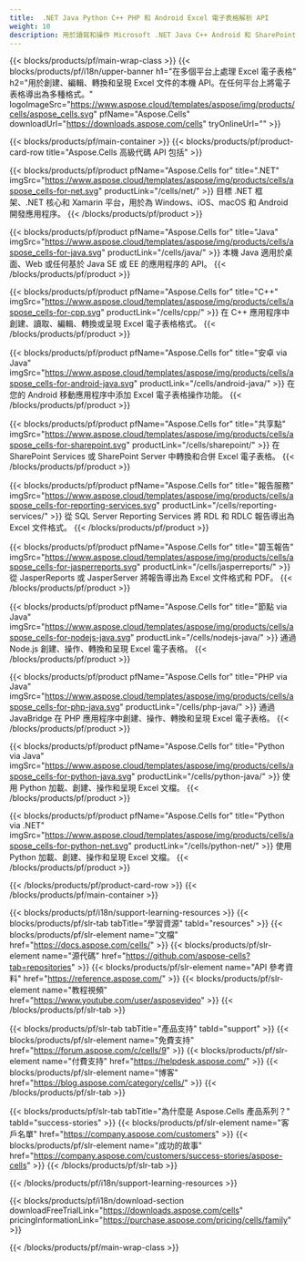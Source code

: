 ```yaml
---
title:  .NET Java Python C++ PHP 和 Android Excel 電子表格解析 API
weight: 10
description: 用於讀寫和操作 Microsoft .NET Java C++ Android 和 SharePoint 應用程序中的 Excel 文件的庫。在 SSRS 和 JasperReports 中導出工作表
---
```

{{< blocks/products/pf/main-wrap-class >}}
{{< blocks/products/pf/i18n/upper-banner h1="在多個平台上處理 Excel 電子表格" h2="用於創建、編輯、轉換和呈現 Excel 文件的本機 API。在任何平台上將電子表格導出為多種格式。" logoImageSrc="https://www.aspose.cloud/templates/aspose/img/products/cells/aspose_cells.svg" pfName="Aspose.Cells" downloadUrl="https://downloads.aspose.com/cells" tryOnlineUrl="" >}}

{{< blocks/products/pf/main-container >}}
{{< blocks/products/pf/product-card-row title="Aspose.Cells 高級代碼 API 包括" >}}

{{< blocks/products/pf/product pfName="Aspose.Cells for" title=".NET" imgSrc="https://www.aspose.cloud/templates/aspose/img/products/cells/aspose_cells-for-net.svg" productLink="/cells/net/" >}}
目標 .NET 框架、.NET 核心和 Xamarin 平台，用於為 Windows、iOS、macOS 和 Android 開發應用程序。
{{< /blocks/products/pf/product >}}

{{< blocks/products/pf/product pfName="Aspose.Cells for" title="Java" imgSrc="https://www.aspose.cloud/templates/aspose/img/products/cells/aspose_cells-for-java.svg" productLink="/cells/java/" >}}
本機 Java 適用於桌面、Web 或任何基於 Java SE 或 EE 的應用程序的 API。
{{< /blocks/products/pf/product >}}

{{< blocks/products/pf/product pfName="Aspose.Cells for" title="C++" imgSrc="https://www.aspose.cloud/templates/aspose/img/products/cells/aspose_cells-for-cpp.svg" productLink="/cells/cpp/" >}}
在 C++ 應用程序中創建、讀取、編輯、轉換或呈現 Excel 電子表格格式。
{{< /blocks/products/pf/product >}}

{{< blocks/products/pf/product pfName="Aspose.Cells for" title="安卓 via Java" imgSrc="https://www.aspose.cloud/templates/aspose/img/products/cells/aspose_cells-for-android-java.svg" productLink="/cells/android-java/" >}}
在您的 Android 移動應用程序中添加 Excel 電子表格操作功能。
{{< /blocks/products/pf/product >}}

{{< blocks/products/pf/product pfName="Aspose.Cells for" title="共享點" imgSrc="https://www.aspose.cloud/templates/aspose/img/products/cells/aspose_cells-for-sharepoint.svg" productLink="/cells/sharepoint/" >}}
在 SharePoint Services 或 SharePoint Server 中轉換和合併 Excel 電子表格。
{{< /blocks/products/pf/product >}}

{{< blocks/products/pf/product pfName="Aspose.Cells for" title="報告服務" imgSrc="https://www.aspose.cloud/templates/aspose/img/products/cells/aspose_cells-for-reporting-services.svg" productLink="/cells/reporting-services/" >}}
從 SQL Server Reporting Services 將 RDL 和 RDLC 報告導出為 Excel 文件格式。
{{< /blocks/products/pf/product >}}

{{< blocks/products/pf/product pfName="Aspose.Cells for" title="碧玉報告" imgSrc="https://www.aspose.cloud/templates/aspose/img/products/cells/aspose_cells-for-jasperreports.svg" productLink="/cells/jasperreports/" >}}
從 JasperReports 或 JasperServer 將報告導出為 Excel 文件格式和 PDF。
{{< /blocks/products/pf/product >}}

{{< blocks/products/pf/product pfName="Aspose.Cells for" title="節點 via Java" imgSrc="https://www.aspose.cloud/templates/aspose/img/products/cells/aspose_cells-for-nodejs-java.svg" productLink="/cells/nodejs-java/" >}}
通過 Node.js 創建、操作、轉換和呈現 Excel 電子表格。
{{< /blocks/products/pf/product >}}

{{< blocks/products/pf/product pfName="Aspose.Cells for" title="PHP via Java" imgSrc="https://www.aspose.cloud/templates/aspose/img/products/cells/aspose_cells-for-php-java.svg" productLink="/cells/php-java/" >}}
通過 JavaBridge 在 PHP 應用程序中創建、操作、轉換和呈現 Excel 電子表格。
{{< /blocks/products/pf/product >}}

{{< blocks/products/pf/product pfName="Aspose.Cells for" title="Python via Java" imgSrc="https://www.aspose.cloud/templates/aspose/img/products/cells/aspose_cells-for-python-java.svg" productLink="/cells/python-java/" >}}
使用 Python 加載、創建、操作和呈現 Excel 文檔。
{{< /blocks/products/pf/product >}}

{{< blocks/products/pf/product pfName="Aspose.Cells for" title="Python via .NET" imgSrc="https://www.aspose.cloud/templates/aspose/img/products/cells/aspose_cells-for-python-net.svg" productLink="/cells/python-net/" >}}
使用 Python 加載、創建、操作和呈現 Excel 文檔。
{{< /blocks/products/pf/product >}}

{{< /blocks/products/pf/product-card-row >}}
{{< /blocks/products/pf/main-container >}}

{{< blocks/products/pf/i18n/support-learning-resources >}}
{{< blocks/products/pf/slr-tab tabTitle="學習資源" tabId="resources" >}}
{{< blocks/products/pf/slr-element name="文檔" href="https://docs.aspose.com/cells/" >}}
{{< blocks/products/pf/slr-element name="源代碼" href="https://github.com/aspose-cells?tab=repositories" >}}
{{< blocks/products/pf/slr-element name="API 參考資料" href="https://reference.aspose.com/" >}}
{{< blocks/products/pf/slr-element name="教程視頻" href="https://www.youtube.com/user/asposevideo" >}}
{{< /blocks/products/pf/slr-tab >}}

{{< blocks/products/pf/slr-tab tabTitle="產品支持" tabId="support" >}}
{{< blocks/products/pf/slr-element name="免費支持" href="https://forum.aspose.com/c/cells/9" >}}
{{< blocks/products/pf/slr-element name="付費支持" href="https://helpdesk.aspose.com/" >}}
{{< blocks/products/pf/slr-element name="博客" href="https://blog.aspose.com/category/cells/" >}}
{{< /blocks/products/pf/slr-tab >}}

{{< blocks/products/pf/slr-tab tabTitle="為什麼是 Aspose.Cells 產品系列？" tabId="success-stories" >}}
{{< blocks/products/pf/slr-element name="客戶名單" href="https://company.aspose.com/customers" >}}
{{< blocks/products/pf/slr-element name="成功的故事" href="https://company.aspose.com/customers/success-stories/aspose-cells" >}}
{{< /blocks/products/pf/slr-tab >}}

{{< /blocks/products/pf/i18n/support-learning-resources >}}

{{< blocks/products/pf/i18n/download-section downloadFreeTrialLink="https://downloads.aspose.com/cells" pricingInformationLink="https://purchase.aspose.com/pricing/cells/family" >}}

{{< /blocks/products/pf/main-wrap-class >}}
